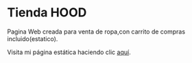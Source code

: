 # Tienda HOOD
Pagina Web creada para venta de ropa,con carrito de compras incluido(estatico).


Visita mi página estática haciendo clic [aquí](file:///D:/joacoo/HoodWeb/index.html).
